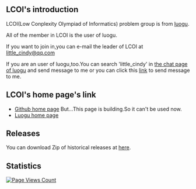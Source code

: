 ## LCOI's introduction
LCOI(Low Conplexity Olympiad of Informatics) problem group is from [luogu](https://www.luogu.com.cn/).

All of the member in LCOI is the user of luogu.

If you want to join in,you can e-mail the leader of LCOI at little_cindy@qq.com

If you are an user of luogu,too.You can search 'little_cindy' in [the chat page of luogu](https://www.luogu.com.cn/chat) and send message to me or you can click this [link](https://www.luogu.com.cn/chat?uid=357311) to send message to me.
## LCOI's home page's link
- [Github home page](https://little-cindy.github.io/lcoi/index.html)
But...This page is building.So it can't be used now.
- [Luogu home page](https://www.luogu.com.cn/team/35878)
## Releases
You can download Zip of historical releases at [here](https://github.com/little-cindy/lcoi/releases).
## Statistics
[![Page Views Count](https://badges.toozhao.com/badges/01FV253J36225C57QSRFFY0G4V/blue.svg)](https://badges.toozhao.com/stats/01FV253J36225C57QSRFFY0G4V "Get your own page views count badge on badges.toozhao.com")
